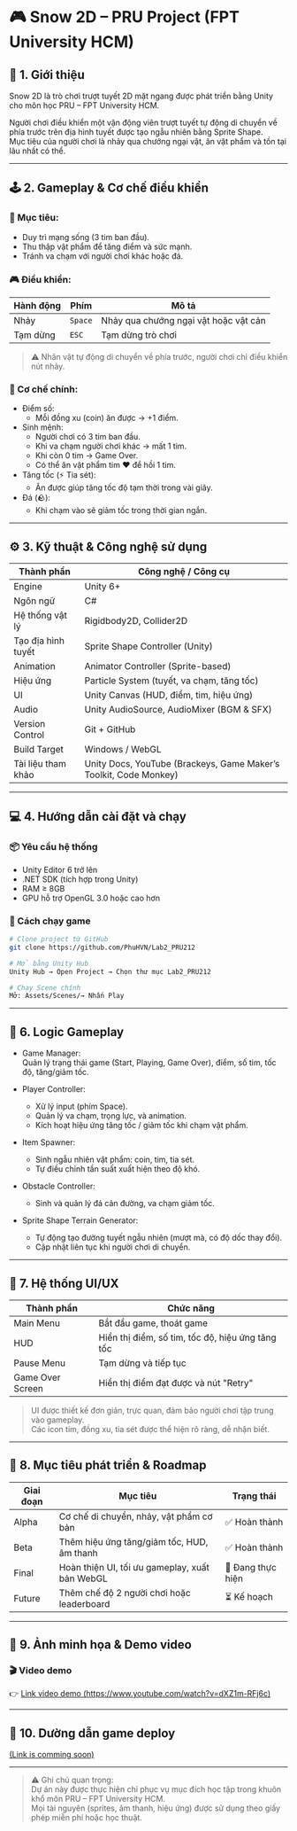 # 🎮 Snow 2D – PRU Project (FPT University HCM)

## 🧊 1. Giới thiệu

Snow 2D là trò chơi trượt tuyết 2D mặt ngang được phát triển bằng Unity cho môn học PRU – FPT University HCM.

Người chơi điều khiển một vận động viên trượt tuyết tự động di chuyển về phía trước trên địa hình tuyết được tạo ngẫu nhiên bằng Sprite Shape.  
Mục tiêu của người chơi là nhảy qua chướng ngại vật, ăn vật phẩm và tồn tại lâu nhất có thể.

---

## 🕹️ 2. Gameplay & Cơ chế điều khiển

### 🎯 Mục tiêu:

- Duy trì mạng sống (3 tim ban đầu).
- Thu thập vật phẩm để tăng điểm và sức mạnh.
- Tránh va chạm với người chơi khác hoặc đá.

### 🎮 Điều khiển:

| Hành động | Phím    | Mô tả                                 |
| --------- | ------- | ------------------------------------- |
| Nhảy      | `Space` | Nhảy qua chướng ngại vật hoặc vật cản |
| Tạm dừng  | `ESC`   | Tạm dừng trò chơi                     |

> ⚠️ Nhân vật tự động di chuyển về phía trước, người chơi chỉ điều khiển nút nhảy.

### 🧱 Cơ chế chính:

- Điểm số:
  - Mỗi đồng xu (coin) ăn được → +1 điểm.
- Sinh mệnh:
  - Người chơi có 3 tim ban đầu.
  - Khi va chạm người chơi khác → mất 1 tim.
  - Khi còn 0 tim → Game Over.
  - Có thể ăn vật phẩm tim ❤️ để hồi 1 tim.
- Tăng tốc (⚡ Tia sét):
  - Ăn được giúp tăng tốc độ tạm thời trong vài giây.
- Đá (🪨):
  - Khi chạm vào sẽ giảm tốc trong thời gian ngắn.

---

## ⚙️ 3. Kỹ thuật & Công nghệ sử dụng

| Thành phần         | Công nghệ / Công cụ                                               |
| ------------------ | ----------------------------------------------------------------- |
| Engine             | Unity 6+                                                          |
| Ngôn ngữ           | C#                                                                |
| Hệ thống vật lý    | Rigidbody2D, Collider2D                                           |
| Tạo địa hình tuyết | Sprite Shape Controller (Unity)                                   |
| Animation          | Animator Controller (Sprite-based)                                |
| Hiệu ứng           | Particle System (tuyết, va chạm, tăng tốc)                        |
| UI                 | Unity Canvas (HUD, điểm, tim, hiệu ứng)                           |
| Audio              | Unity AudioSource, AudioMixer (BGM & SFX)                         |
| Version Control    | Git + GitHub                                                      |
| Build Target       | Windows / WebGL                                                   |
| Tài liệu tham khảo | Unity Docs, YouTube (Brackeys, Game Maker’s Toolkit, Code Monkey) |

---

## 💻 4. Hướng dẫn cài đặt và chạy

### 📦 Yêu cầu hệ thống

- Unity Editor 6 trở lên
- .NET SDK (tích hợp trong Unity)
- RAM ≥ 8GB
- GPU hỗ trợ OpenGL 3.0 hoặc cao hơn

### 🚀 Cách chạy game

```bash
# Clone project từ GitHub
git clone https://github.com/PhuHVN/Lab2_PRU212

# Mở bằng Unity Hub
Unity Hub → Open Project → Chọn thư mục Lab2_PRU212

# Chạy Scene chính
Mở: Assets/Scenes/→ Nhấn Play
```

---

## 🧠 6. Logic Gameplay

- Game Manager:  
  Quản lý trạng thái game (Start, Playing, Game Over), điểm, số tim, tốc độ, tăng/giảm tốc.

- Player Controller:

  - Xử lý input (phím Space).
  - Quản lý va chạm, trọng lực, và animation.
  - Kích hoạt hiệu ứng tăng tốc / giảm tốc khi chạm vật phẩm.

- Item Spawner:

  - Sinh ngẫu nhiên vật phẩm: coin, tim, tia sét.
  - Tự điều chỉnh tần suất xuất hiện theo độ khó.

- Obstacle Controller:

  - Sinh và quản lý đá cản đường, va chạm giảm tốc.

- Sprite Shape Terrain Generator:
  - Tự động tạo đường tuyết ngẫu nhiên (mượt mà, có độ dốc thay đổi).
  - Cập nhật liên tục khi người chơi di chuyển.

---

## 🧭 7. Hệ thống UI/UX

| Thành phần       | Chức năng                                        |
| ---------------- | ------------------------------------------------ |
| Main Menu        | Bắt đầu game, thoát game                         |
| HUD              | Hiển thị điểm, số tim, tốc độ, hiệu ứng tăng tốc |
| Pause Menu       | Tạm dừng và tiếp tục                             |
| Game Over Screen | Hiển thị điểm đạt được và nút "Retry"            |

> UI được thiết kế đơn giản, trực quan, đảm bảo người chơi tập trung vào gameplay.  
> Các icon tim, đồng xu, tia sét được thể hiện rõ ràng, dễ nhận biết.

---

## 🚀 8. Mục tiêu phát triển & Roadmap

| Giai đoạn | Mục tiêu                                       | Trạng thái        |
| --------- | ---------------------------------------------- | ----------------- |
| Alpha     | Cơ chế di chuyển, nhảy, vật phẩm cơ bản        | ✅ Hoàn thành     |
| Beta      | Thêm hiệu ứng tăng/giảm tốc, HUD, âm thanh     | ✅ Hoàn thành     |
| Final     | Hoàn thiện UI, tối ưu gameplay, xuất bản WebGL | 🔄 Đang thực hiện |
| Future    | Thêm chế độ 2 người chơi hoặc leaderboard      | ⏳ Kế hoạch       |

---

## 🎥 9. Ảnh minh họa & Demo video

### 🎬 Video demo

👉 [Link video demo (https://www.youtube.com/watch?v=dXZ1m-RFj6c)](#)

---

## 🎥 10. Dường dẫn game deploy

[(Link is comming soon)](#)

---

> ⚠️ Ghi chú quan trọng:  
> Dự án này được thực hiện chỉ phục vụ mục đích học tập trong khuôn khổ môn PRU – FPT University HCM.  
> Mọi tài nguyên (sprites, âm thanh, hiệu ứng) được sử dụng theo giấy phép miễn phí hoặc học thuật.
